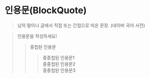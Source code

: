 # 인용문(BlockQuote)

>남의 말이나 글에서 직접 또는 간접으로 따온 문장.
>(네이버 국어 사전)

>인용문을 작성하세요!
>> 중첩된 인용문
>>> 중중첩된 인용문1  
>>> 중중첩된 인용문2  
>>> 중중첩된 인용문3  

